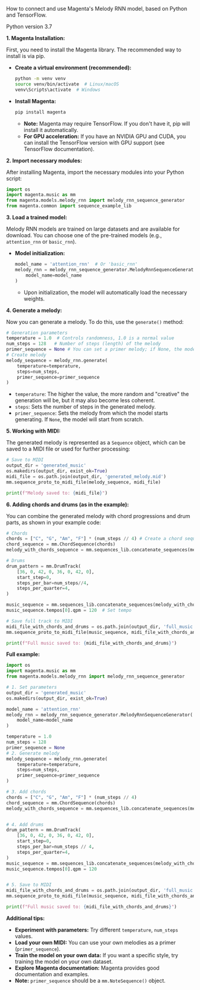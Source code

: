 How to connect and use Magenta's Melody RNN model, based on Python and TensorFlow.

Python version 3.7

**1. Magenta Installation:**

First, you need to install the Magenta library. The recommended way to install is via pip.

*   **Create a virtual environment (recommended):**
    ```bash
    python -m venv venv
    source venv/bin/activate  # Linux/macOS
    venv\Scripts\activate  # Windows
    ```
*   **Install Magenta:**
    ```bash
    pip install magenta
    ```
    *   **Note:** Magenta may require TensorFlow. If you don't have it, pip will install it automatically.
    *   **For GPU acceleration:** If you have an NVIDIA GPU and CUDA, you can install the TensorFlow version with GPU support (see TensorFlow documentation).

**2. Import necessary modules:**

After installing Magenta, import the necessary modules into your Python script:
```python
import os
import magenta.music as mm
from magenta.models.melody_rnn import melody_rnn_sequence_generator
from magenta.common import sequence_example_lib
```

**3. Load a trained model:**

Melody RNN models are trained on large datasets and are available for download. You can choose one of the pre-trained models (e.g., `attention_rnn` or `basic_rnn`).

*   **Model initialization:**
    ```python
    model_name = 'attention_rnn'  # Or 'basic_rnn'
    melody_rnn = melody_rnn_sequence_generator.MelodyRnnSequenceGenerator(
        model_name=model_name
    )
    ```
    *   Upon initialization, the model will automatically load the necessary weights.

**4. Generate a melody:**

Now you can generate a melody. To do this, use the `generate()` method:
```python
# Generation parameters
temperature = 1.0  # Controls randomness, 1.0 is a normal value
num_steps = 128   # Number of steps (length) of the melody
primer_sequence = None # You can set a primer melody; if None, the model will start from scratch.
# Create melody
melody_sequence = melody_rnn.generate(
    temperature=temperature,
    steps=num_steps,
    primer_sequence=primer_sequence
)
```
*   `temperature`: The higher the value, the more random and "creative" the generation will be, but it may also become less coherent.
*   `steps`: Sets the number of steps in the generated melody.
*  `primer_sequence`: Sets the melody from which the model starts generating. If `None`, the model will start from scratch.

**5. Working with MIDI:**

The generated melody is represented as a `Sequence` object, which can be saved to a MIDI file or used for further processing:
```python
# Save to MIDI
output_dir = 'generated_music'
os.makedirs(output_dir, exist_ok=True)
midi_file = os.path.join(output_dir, 'generated_melody.mid')
mm.sequence_proto_to_midi_file(melody_sequence, midi_file)

print(f"Melody saved to: {midi_file}")
```

**6. Adding chords and drums (as in the example):**

You can combine the generated melody with chord progressions and drum parts, as shown in your example code:
```python
# Chords
chords = ["C", "G", "Am", "F"] * (num_steps // 4) # Create a chord sequence by repetition
chord_sequence = mm.ChordSequence(chords)
melody_with_chords_sequence = mm.sequences_lib.concatenate_sequences(melody_sequence, chord_sequence)

# Drums
drum_pattern = mm.DrumTrack(
    [36, 0, 42, 0, 36, 0, 42, 0],
    start_step=0,
    steps_per_bar=num_steps//4,
    steps_per_quarter=4,
)

music_sequence = mm.sequences_lib.concatenate_sequences(melody_with_chords_sequence, drum_pattern)
music_sequence.tempos[0].qpm = 120  # Set tempo

# Save full track to MIDI
midi_file_with_chords_and_drums = os.path.join(output_dir, 'full_music.mid')
mm.sequence_proto_to_midi_file(music_sequence, midi_file_with_chords_and_drums)

print(f"Full music saved to: {midi_file_with_chords_and_drums}")
```

**Full example:**

```python
import os
import magenta.music as mm
from magenta.models.melody_rnn import melody_rnn_sequence_generator

# 1. Set parameters
output_dir = 'generated_music'
os.makedirs(output_dir, exist_ok=True)

model_name = 'attention_rnn'
melody_rnn = melody_rnn_sequence_generator.MelodyRnnSequenceGenerator(
    model_name=model_name
)

temperature = 1.0
num_steps = 128
primer_sequence = None
# 2. Generate melody
melody_sequence = melody_rnn.generate(
    temperature=temperature,
    steps=num_steps,
    primer_sequence=primer_sequence
)

# 3. Add chords
chords = ["C", "G", "Am", "F"] * (num_steps // 4)
chord_sequence = mm.ChordSequence(chords)
melody_with_chords_sequence = mm.sequences_lib.concatenate_sequences(melody_sequence, chord_sequence)


# 4. Add drums
drum_pattern = mm.DrumTrack(
    [36, 0, 42, 0, 36, 0, 42, 0],
    start_step=0,
    steps_per_bar=num_steps // 4,
    steps_per_quarter=4,
)
music_sequence = mm.sequences_lib.concatenate_sequences(melody_with_chords_sequence, drum_pattern)
music_sequence.tempos[0].qpm = 120


# 5. Save to MIDI
midi_file_with_chords_and_drums = os.path.join(output_dir, 'full_music.mid')
mm.sequence_proto_to_midi_file(music_sequence, midi_file_with_chords_and_drums)

print(f"Full music saved to: {midi_file_with_chords_and_drums}")

```

**Additional tips:**

*   **Experiment with parameters:** Try different `temperature`, `num_steps` values.
*   **Load your own MIDI:** You can use your own melodies as a primer (`primer_sequence`).
*   **Train the model on your own data:** If you want a specific style, try training the model on your own dataset.
*   **Explore Magenta documentation:** Magenta provides good documentation and examples.
*  **Note:** `primer_sequence` should be a `mm.NoteSequence()` object.